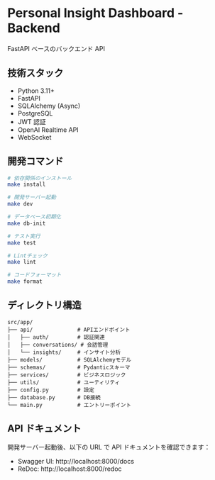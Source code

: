 # Personal Insight Dashboard - Backend

FastAPI ベースのバックエンド API

## 技術スタック

- Python 3.11+
- FastAPI
- SQLAlchemy (Async)
- PostgreSQL
- JWT 認証
- OpenAI Realtime API
- WebSocket

## 開発コマンド

```bash
# 依存関係のインストール
make install

# 開発サーバー起動
make dev

# データベース初期化
make db-init

# テスト実行
make test

# Lintチェック
make lint

# コードフォーマット
make format
```

## ディレクトリ構造

```
src/app/
├── api/              # APIエンドポイント
│   ├── auth/         # 認証関連
│   ├── conversations/ # 会話管理
│   └── insights/     # インサイト分析
├── models/           # SQLAlchemyモデル
├── schemas/          # Pydanticスキーマ
├── services/         # ビジネスロジック
├── utils/            # ユーティリティ
├── config.py         # 設定
├── database.py       # DB接続
└── main.py           # エントリーポイント
```

## API ドキュメント

開発サーバー起動後、以下の URL で API ドキュメントを確認できます：

- Swagger UI: http://localhost:8000/docs
- ReDoc: http://localhost:8000/redoc
